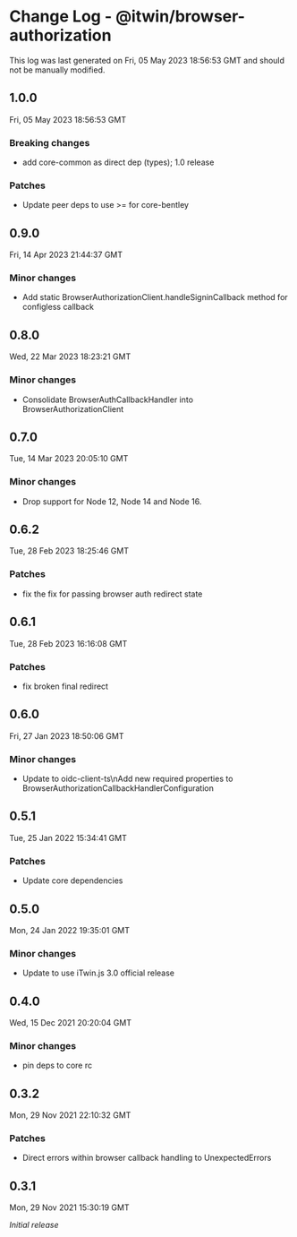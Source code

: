# Change Log - @itwin/browser-authorization

This log was last generated on Fri, 05 May 2023 18:56:53 GMT and should not be manually modified.

## 1.0.0
Fri, 05 May 2023 18:56:53 GMT

### Breaking changes

- add core-common as direct dep (types); 1.0 release

### Patches

- Update peer deps to use >= for core-bentley

## 0.9.0
Fri, 14 Apr 2023 21:44:37 GMT

### Minor changes

- Add static BrowserAuthorizationClient.handleSigninCallback method for configless callback

## 0.8.0
Wed, 22 Mar 2023 18:23:21 GMT

### Minor changes

- Consolidate BrowserAuthCallbackHandler into BrowserAuthorizationClient

## 0.7.0
Tue, 14 Mar 2023 20:05:10 GMT

### Minor changes

- Drop support for Node 12, Node 14 and Node 16.

## 0.6.2
Tue, 28 Feb 2023 18:25:46 GMT

### Patches

- fix the fix for passing browser auth redirect state

## 0.6.1
Tue, 28 Feb 2023 16:16:08 GMT

### Patches

- fix broken final redirect

## 0.6.0
Fri, 27 Jan 2023 18:50:06 GMT

### Minor changes

- Update to oidc-client-ts\nAdd new required properties to BrowserAuthorizationCallbackHandlerConfiguration

## 0.5.1
Tue, 25 Jan 2022 15:34:41 GMT

### Patches

- Update core dependencies

## 0.5.0
Mon, 24 Jan 2022 19:35:01 GMT

### Minor changes

- Update to use iTwin.js 3.0 official release

## 0.4.0
Wed, 15 Dec 2021 20:20:04 GMT

### Minor changes

- pin deps to core rc

## 0.3.2
Mon, 29 Nov 2021 22:10:32 GMT

### Patches

- Direct errors within browser callback handling to UnexpectedErrors

## 0.3.1
Mon, 29 Nov 2021 15:30:19 GMT

_Initial release_


